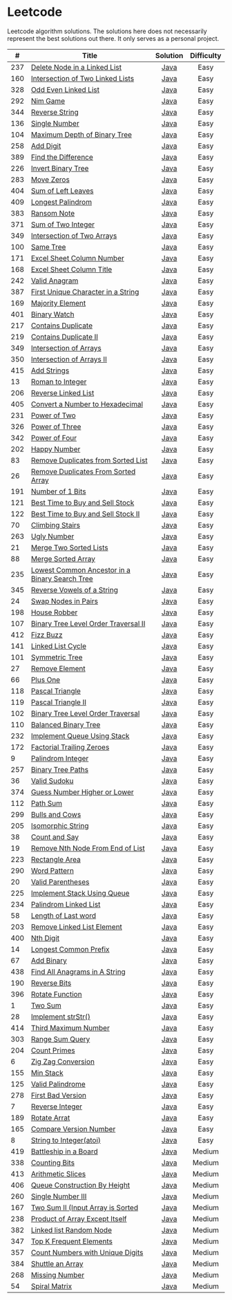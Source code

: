 # Leetcode

Leetcode algorithm solutions. The solutions here does not necessarily represent the best solutions out there. It only serves as a personal project. 

|#  |Title                                                              |Solution                                         |Difficulty|
|---|-------------------------------------------------------------------|:-----------------------------------------------:|:--------:|
|237|[Delete Node in a Linked List](https://leetcode.com/problems/delete-node-in-a-linked-list/)        |[Java](algorithm/deleteNodeInALinkedList.java)     |Easy|
|160|[Intersection of Two Linked Lists](https://leetcode.com/problems/intersection-of-two-linked-lists/)|[Java](algorithm/intersectionOfTwoLinkedLists.java)|Easy|
|328|[Odd Even Linked List](https://leetcode.com/problems/odd-even-linked-list/)                        |[Java](algorithm/oddEvenLinkedList.java)           |Easy|
|292|[Nim Game](https://leetcode.com/problems/nim-game/)                                                |[Java](algorithm/nimGame.java)                     |Easy|
|344|[Reverse String](https://leetcode.com/problems/reverse-string/)                                    |[Java](algorithm/reverseString.java)               |Easy|
|136|[Single Number](https://leetcode.com/problems/single-number/)                                      |[Java](algorithm/singleNumber.java)                |Easy|
|104|[Maximum Depth of Binary Tree](https://leetcode.com/problems/maximum-depth-of-binary-tree/)        |[Java](algorithm/maximumDepthOfBinaryTree.java)    |Easy|
|258|[Add Digit](https://leetcode.com/problems/add-digits/)                                             |[Java](algorithm/addDigit.java)                    |Easy|
|389|[Find the Difference](https://leetcode.com/problems/find-the-difference/)                          |[Java](algorithm/findTheDifference.java)           |Easy|
|226|[Invert Binary Tree](https://leetcode.com/problems/invert-binary-tree/)                            |[Java](algorithm/invertBinaryTree.java)            |Easy|
|283|[Move Zeros](https://leetcode.com/problems/move-zeroes/)                                           |[Java](algorithm/moveZeros.java)                   |Easy|
|404|[Sum of Left Leaves](https://leetcode.com/problems/sum-of-left-leaves/)                            |[Java](algorithm/sumOfLeftLeaves.java)             |Easy|
|409|[Longest Palindrom](https://leetcode.com/problems/longest-palindrome/)                             |[Java](algorithm/longestPalindrom.java)            |Easy|
|383|[Ransom Note](https://leetcode.com/problems/ransom-note/)                                          |[Java](algorithm/ransomNote.java)                  |Easy|
|371|[Sum of Two Integer](https://leetcode.com/problems/sum-of-two-integers/)                           |[Java](algorithm/sumOfTwoInteger.java)             |Easy|
|349|[Intersection of Two Arrays](https://leetcode.com/problems/intersection-of-two-arrays/)            |[Java](algorithm/intersectionOfTwoArrays.java)     |Easy|
|100|[Same Tree](https://leetcode.com/problems/same-tree/)                                              |[Java](algorithm/sameTree.java)                    |Easy|
|171|[Excel Sheet Column Number](https://leetcode.com/problems/excel-sheet-column-number/)              |[Java](algorithm/excelSheetColumnNumber.java)      |Easy|
|168|[Excel Sheet Column Title](https://leetcode.com/problems/excel-sheet-column-title/)                |[Java](algorithm/excelSheetColumnTitle.java)       |Easy|
|242|[Valid Anagram](https://leetcode.com/problems/valid-anagram/)                                      |[Java](algorithm/validAnagram.java)                |Easy|
|387|[First Unique Character in a String](https://leetcode.com/problems/first-unique-character-in-a-string/)|[Java](algorithm/firstUniqueCharacterInAString.java)|Easy|
|169|[Majority Element](https://leetcode.com/problems/majority-element/)                                |[Java](algorithm/majorityElement.java)             |Easy|
|401|[Binary Watch](https://leetcode.com/problems/binary-watch/)                                        |[Java](algorithm/binaryWatch.java)                 |Easy|
|217|[Contains Duplicate](https://leetcode.com/problems/contains-duplicate/)                            |[Java](algorithm/containsDuplicate.java)           |Easy|
|219|[Contains Duplicate II](https://leetcode.com/problems/contains-duplicate-ii/)                      |[Java](algorithm/containsDuplicateII.java)         |Easy|
|349|[Intersection of Arrays](https://leetcode.com/problems/intersection-of-two-arrays/)                |[Java](algorithm/intersectionOfTwoArryas.java)     |Easy|
|350|[Intersection of Arrays II](https://leetcode.com/problems/intersection-of-two-arrays-ii/)          |[Java](algorithm/intersectionOfTwoArryasII.java)   |Easy|
|415|[Add Strings](https://leetcode.com/problems/add-strings/)                                          |[Java](algorithm/addStrings.java)                  |Easy|
|13|[Roman to Integer](https://leetcode.com/problems/roman-to-integer/)                                 |[Java](algorithm/romanToInteger.java)              |Easy|
|206|[Reverse Linked List](https://leetcode.com/problems/reverse-linked-list/)                          |[Java](algorithm/reverseLinkedList.java)           |Easy|
|405|[Convert a Number to Hexadecimal](https://leetcode.com/problems/convert-a-number-to-hexadecimal/)  |[Java](algorithm/convertANumberToHex.java)         |Easy|
|231|[Power of Two](https://leetcode.com/problems/power-of-two/)                                        |[Java](algorithm/powerOfTwo.java)                  |Easy|
|326|[Power of Three](https://leetcode.com/problems/power-of-three/)                                    |[Java](algorithm/powerOfThree.java)                |Easy|
|342|[Power of Four](https://leetcode.com/problems/power-of-four/)                                      |[Java](algorithm/powerOfFour.java)                 |Easy|
|202|[Happy Number](https://leetcode.com/problems/happy-number/)                                        |[Java](algorithm/happyNumber.java)                 |Easy|
|83|[Remove Duplicates from Sorted List](https://leetcode.com/problems/remove-duplicates-from-sorted-list/)|[Java](algorithm/removeDuplicateFromSortedList.java)|Easy|
|26|[Remove Duplicates From Sorted Array](https://leetcode.com/problems/remove-duplicates-from-sorted-array/)|[Java](algorithm/removeDuplicatesFromSortedArray.java)|Easy|
|191|[Number of 1 Bits](https://leetcode.com/problems/number-of-1-bits/)                                |[Java](algorithm/numberOf1Bits.java)               |Easy|
|121|[Best Time to Buy and Sell Stock](https://leetcode.com/problems/best-time-to-buy-and-sell-stock/)  |[Java](algorithm/bestTimeToBuyAndSellStock.java)   |Easy|
|122|[Best Time to Buy and Sell Stock II](https://leetcode.com/problems/best-time-to-buy-and-sell-stock-ii/)|[Java](algorithm/bestTimeToBuyAndSellStockII.java)|Easy|
|70|[Climbing Stairs](https://leetcode.com/problems/climbing-stairs/)                                   |[Java](algorithm/climbinStairs.java)               |Easy|
|263|[Ugly Number](https://leetcode.com/problems/ugly-number/)                                          |[Java](algorithm/uglyNumber.java)                  |Easy|
|21|[Merge Two Sorted Lists](https://leetcode.com/problems/merge-two-sorted-lists/)                     |[Java](algorithm/mergeTwoSortedLists.java)         |Easy|
|88|[Merge Sorted Array](https://leetcode.com/problems/merge-sorted-array/)                             |[Java](algorithm/mergeSortedArray.java)            |Easy|
|235|[Lowest Common Ancestor in a Binary Search Tree](https://leetcode.com/problems/lowest-common-ancestor-of-a-binary-search-tree/)|[Java](algorithm/lowestCommonAncestorInBST.java)|Easy|
|345|[Reverse Vowels of a String](https://leetcode.com/problems/reverse-vowels-of-a-string/)            |[Java](algorithm/reverseVowelsOfAString.java)      |Easy|
|24|[Swap Nodes in Pairs](https://leetcode.com/problems/swap-nodes-in-pairs/)                           |[Java](algorithm/swapNodesInPairs.java)            |Easy|
|198|[House Robber](https://leetcode.com/problems/house-robber/)                                        |[Java](algorithm/houseRobber.java)                 |Easy|
|107|[Binary Tree Level Order Traversal II](https://leetcode.com/problems/binary-tree-level-order-traversal-ii/)|[Java](algorithm/binaryTreeLevelOrderTraversalII.java)|Easy|
|412|[Fizz Buzz](https://leetcode.com/problems/fizz-buzz/)                                              |[Java](algorithm/fizzBuzz.java)                    |Easy|
|141|[Linked List Cycle](https://leetcode.com/problems/linked-list-cycle/)                              |[Java](algorithm/linkedListCycle.java)             |Easy|
|101|[Symmetric Tree](https://leetcode.com/problems/symmetric-tree/)                                    |[Java](algorithm/symmetricTree.java)               |Easy|
|27|[Remove Element](https://leetcode.com/problems/remove-element/)                                     |[Java](algorithm/removeElement.java)               |Easy|
|66|[Plus One](https://leetcode.com/problems/plus-one/)                                                 |[Java](algorithm/plusOne.java)                     |Easy|
|118|[Pascal Triangle](https://leetcode.com/problems/pascals-triangle/)                                 |[Java](algorithm/pascalTriagle.java)               |Easy|
|119|[Pascal Triangle II](https://leetcode.com/problems/pascals-triangle-ii/)                           |[Java](algorithm/pascalTriagleII.java)             |Easy|
|102|[Binary Tree Level Order Traversal](https://leetcode.com/problems/binary-tree-level-order-traversal/)|[Java](algorithm/binaryTreeLevelOrderTraversal.java)|Easy|
|110|[Balanced Binary Tree](https://leetcode.com/problems/balanced-binary-tree/)                        |[Java](algorithm/balancedBinaryTree.java)          |Easy|
|232|[Implement Queue Using Stack](https://leetcode.com/problems/implement-queue-using-stacks/)         |[Java](algorithm/implementQueueUsingStack.java)    |Easy|
|172|[Factorial Trailing Zeroes](https://leetcode.com/problems/factorial-trailing-zeroes/)              |[Java](algorithm/factorialTrailingZeroes.java)     |Easy|
|9|[Palindrom Integer](https://leetcode.com/problems/palindrome-number/)                                |[Java](algorithm/palindromInteger.java)            |Easy|
|257|[Binary Tree Paths](https://leetcode.com/problems/binary-tree-paths/)                              |[Java](algorithm/binaryTreePaths.java)             |Easy|
|36|[Valid Sudoku](https://leetcode.com/problems/valid-sudoku/)                                         |[Java](algorithm/validSuduku.java)                 |Easy|
|374|[Guess Number Higher or Lower](https://leetcode.com/problems/guess-number-higher-or-lower/)        |[Java](algorithm/guessNumberHigherOrLower.java)    |Easy|
|112|[Path Sum](https://leetcode.com/problems/path-sum/)                                                |[Java](algorithm/pathSum.java)                     |Easy|
|299|[Bulls and Cows](https://leetcode.com/problems/bulls-and-cows/)                                    |[Java](algorithm/bullsAndCows.java)                |Easy|
|205|[Isomorphic String](https://leetcode.com/problems/isomorphic-strings/)                             |[Java](algorithm/isomorphicString.java)            |Easy|
|38|[Count and Say](https://leetcode.com/problems/count-and-say/)                                       |[Java](algorithm/countAndSay.java)                 |Easy|
|19|[Remove Nth Node From End of List](https://leetcode.com/problems/remove-nth-node-from-end-of-list/) |[Java](algorithm/removeNthNodeFromEndOfList.java)  |Easy|
|223|[Rectangle Area](https://leetcode.com/problems/rectangle-area/)                                    |[Java](algorithm/rectangleArea.java)               |Easy|
|290|[Word Pattern](https://leetcode.com/problems/word-pattern/)                                        |[Java](algorithm/wordPattern.java)                 |Easy|
|20|[Valid Parentheses](https://leetcode.com/problems/valid-parentheses/)                               |[Java](algorithm/validParentheses.java)            |Easy|
|225|[Implement Stack Using Queue](https://leetcode.com/problems/implement-stack-using-queues/)         |[Java](algorithm/implementStackUsingQueue.java)    |Easy|
|234|[Palindrom Linked List](https://leetcode.com/problems/palindrome-linked-list/)                     |[Java](algorithm/palindromLinkedList.java)         |Easy|
|58|[Length of Last word](https://leetcode.com/problems/length-of-last-word/)                           |[Java](algorithm/lengthOfLastWord.java)            |Easy|
|203|[Remove Linked List Element](https://leetcode.com/problems/remove-linked-list-elements/)           |[Java](algorithm/removeLinkedListElements.java)    |Easy|
|400|[Nth Digit](https://leetcode.com/problems/nth-digit/)                                              |[Java](algorithm/nthDigit.java)                    |Easy|
|14|[Longest Common Prefix](https://leetcode.com/problems/longest-common-prefix/)                       |[Java](algorithm/longestCommonPrefix.java)         |Easy|
|67|[Add Binary](https://leetcode.com/problems/add-binary/)                                             |[Java](algorithm/addBinary.java)                   |Easy|
|438|[Find All Anagrams in A String](https://leetcode.com/problems/find-all-anagrams-in-a-string/)      |[Java](algorithm/findAllAnagramsInString.java)     |Easy|
|190|[Reverse Bits](https://leetcode.com/problems/reverse-bits/)                                        |[Java](algorithm/reverseBits.java)                 |Easy|
|396|[Rotate Function](https://leetcode.com/problems/rotate-function/)                                  |[Java](algorithm/rotateFunction.java)              |Easy|
|1|[Two Sum](https://leetcode.com/problems/two-sum/)                                                    |[Java](algorithm/twoSum.java)                      |Easy|
|28|[Implement strStr()](https://leetcode.com/problems/implement-strstr/)                               |[Java](algorithm/implementstrStr.java)             |Easy|
|414|[Third Maximum Number](https://leetcode.com/problems/third-maximum-number/)                        |[Java](algorithm/thirdMaximumNumber.java)          |Easy|
|303|[Range Sum Query](https://leetcode.com/problems/range-sum-query-immutable/)                        |[Java](algorithm/rangeSumQuery.java)               |Easy|
|204|[Count Primes](https://leetcode.com/problems/count-primes/)                                        |[Java](algorithm/countPrimes.java)                 |Easy|
|6|[Zig Zag Conversion](https://leetcode.com/problems/zigzag-conversion/)                               |[Java](algorithm/zigZagConversion.java)            |Easy|
|155|[Min Stack](https://leetcode.com/problems/min-stack/)                                              |[Java](algorithm/minStack.java)                    |Easy|
|125|[Valid Palindrome](https://leetcode.com/problems/valid-palindrome/)                                |[Java](algorithm/validPalindrome.java)             |Easy|
|278|[First Bad Version](https://leetcode.com/problems/first-bad-version/)                              |[Java](algorithm/firstBadVersion.java)             |Easy|
|7|[Reverse Integer](https://leetcode.com/problems/reverse-integer/)                                    |[Java](algorithm/reverseInteger.java)              |Easy|
|189|[Rotate Arrat](https://leetcode.com/problems/rotate-array/)                                        |[Java](algorithm/rotateArrat.java)                 |Easy|
|165|[Compare Version Number](https://leetcode.com/problems/compare-version-numbers/)                   |[Java](algorithm/compareVersionNumber.java)        |Easy|
|8|[String to Integer(atoi)](https://leetcode.com/problems/string-to-integer-atoi/)                     |[Java](algorithm/stringToInteger.java)             |Easy|
|419|[Battleship in a Board](https://leetcode.com/problems/battleships-in-a-board/)                     |[Java](algorithm/battleshipInABoard.java)          |Medium|
|338|[Counting Bits](https://leetcode.com/problems/counting-bits/)                                      |[Java](algorithm/countingBits.java)                |Medium|
|413|[Arithmetic Slices](https://leetcode.com/problems/arithmetic-slices/)                              |[Java](algorithm/arithmeticSlices.java)            |Medium|
|406|[Queue Construction By Height](https://leetcode.com/problems/queue-reconstruction-by-height/)      |[Java](algorithm/queueConstructionByHeight.java)   |Medium|
|260|[Single Number III](https://leetcode.com/problems/single-number-iii/)                              |[Java](algorithm/singleNumberIII.java)             |Medium|
|167|[Two Sum II (Input Array is Sorted](https://leetcode.com/problems/two-sum-ii-input-array-is-sorted/)|[Java](algorithm/twoSumII.java)                   |Medium|
|238|[Product of Array Except Itself](https://leetcode.com/problems/product-of-array-except-self/)      |[Java](algorithm/productOfArratExceptItself.java)  |Medium|
|382|[Linked list Random Node](https://leetcode.com/problems/linked-list-random-node/)                  |[Java](algorithm/productOfArratExceptItself.java)  |Medium|
|347|[Top K Frequent Elements](https://leetcode.com/problems/top-k-frequent-elements/)                  |[Java](algorithm/topKFrequentElements.java)        |Medium|
|357|[Count Numbers with Unique Digits](https://leetcode.com/problems/count-numbers-with-unique-digits/)|[Java](algorithm/countNumberWithUniqueDigits.java) |Medium|
|384|[Shuttle an Array](https://leetcode.com/problems/shuffle-an-array/)                                |[Java](algorithm/shuffleAnArray.java)              |Medium|
|268|[ Missing Number](https://leetcode.com/problems/missing-number/)                                   |[Java](algorithm/missingNumber.java)               |Medium|
|54|[Spiral Matrix](https://leetcode.com/problems/spiral-matrix/)                                       |[Java](algorithm/spiralMatrix.java)                |Medium|



